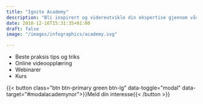```yaml
---
title: "Ignite Academy"
description: "Bli inspirert og videreutvikle din ekspertise gjennom våre videoer og tilpassede kurs innenfor strategisk innkjøp"
date: 2018-12-16T15:31:35+01:00
draft: false
image: "/images/infographics/academy.svg"

---
```


<ul class="fa-ul">
<li><span class="fa-li"><i class="fas fa-award" style="color: #31B096"></i></span>Beste praksis tips og triks</li>
<li><span class="fa-li"><i class="fas fa-play-circle" style="color: #31B096"></i></span>Online videoopplæring</li>
<li><span class="fa-li"><i class="fas fa-indent" style="color: #31B096"></i></span>Webinarer</li>
<li><span class="fa-li"><i class="fas fa-chalkboard-teacher" style="color: #31B096"></i></span>Kurs</li>
</ul>

{{< button class="btn btn-primary green btn-lg" data-toggle="modal" data-target="#modalacademynor">}}Meld din interesse{{< /button >}}

